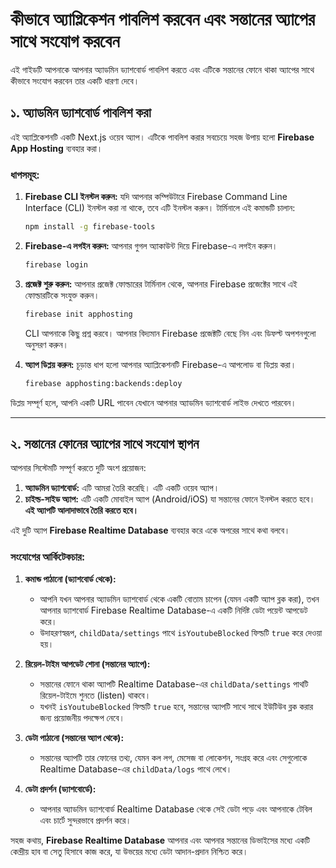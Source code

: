 # কীভাবে অ্যাপ্লিকেশন পাবলিশ করবেন এবং সন্তানের অ্যাপের সাথে সংযোগ করবেন

এই গাইডটি আপনাকে আপনার অ্যাডমিন ড্যাশবোর্ড পাবলিশ করতে এবং এটিকে সন্তানের ফোনে থাকা অ্যাপের সাথে কীভাবে সংযোগ করবেন তার একটি ধারণা দেবে।

## ১. অ্যাডমিন ড্যাশবোর্ড পাবলিশ করা

এই অ্যাপ্লিকেশনটি একটি Next.js ওয়েব অ্যাপ। এটিকে পাবলিশ করার সবচেয়ে সহজ উপায় হলো **Firebase App Hosting** ব্যবহার করা।

### ধাপসমূহ:

1.  **Firebase CLI ইনস্টল করুন:** যদি আপনার কম্পিউটারে Firebase Command Line Interface (CLI) ইনস্টল করা না থাকে, তবে এটি ইনস্টল করুন। টার্মিনালে এই কমান্ডটি চালান:
    ```bash
    npm install -g firebase-tools
    ```

2.  **Firebase-এ লগইন করুন:** আপনার গুগল অ্যাকাউন্ট দিয়ে Firebase-এ লগইন করুন।
    ```bash
    firebase login
    ```

3.  **প্রজেক্ট শুরু করুন:** আপনার প্রজেক্ট ফোল্ডারের টার্মিনাল থেকে, আপনার Firebase প্রজেক্টের সাথে এই ফোল্ডারটিকে সংযুক্ত করুন।
    ```bash
    firebase init apphosting
    ```
    CLI আপনাকে কিছু প্রশ্ন করবে। আপনার বিদ্যমান Firebase প্রজেক্টটি বেছে নিন এবং ডিফল্ট অপশনগুলো অনুসরণ করুন।

4.  **অ্যাপ ডিপ্লয় করুন:** চূড়ান্ত ধাপ হলো আপনার অ্যাপ্লিকেশনটি Firebase-এ আপলোড বা ডিপ্লয় করা।
    ```bash
    firebase apphosting:backends:deploy
    ```

ডিপ্লয় সম্পূর্ণ হলে, আপনি একটি URL পাবেন যেখানে আপনার অ্যাডমিন ড্যাশবোর্ড লাইভ দেখতে পারবেন।

---

## ২. সন্তানের ফোনের অ্যাপের সাথে সংযোগ স্থাপন

আপনার সিস্টেমটি সম্পূর্ণ করতে দুটি অংশ প্রয়োজন:

1.  **অ্যাডমিন ড্যাশবোর্ড:** এটি আমরা তৈরি করেছি। এটি একটি ওয়েব অ্যাপ।
2.  **চাইল্ড-সাইড অ্যাপ:** এটি একটি মোবাইল অ্যাপ (Android/iOS) যা সন্তানের ফোনে ইনস্টল করতে হবে। **এই অ্যাপটি আলাদাভাবে তৈরি করতে হবে।**

এই দুটি অ্যাপ **Firebase Realtime Database** ব্যবহার করে একে অপরের সাথে কথা বলবে।

### সংযোগের আর্কিটেকচার:

1.  **কমান্ড পাঠানো (ড্যাশবোর্ড থেকে):**
    *   আপনি যখন আপনার অ্যাডমিন ড্যাশবোর্ড থেকে একটি বোতাম চাপেন (যেমন একটি অ্যাপ ব্লক করা), তখন আপনার ড্যাশবোর্ড Firebase Realtime Database-এ একটি নির্দিষ্ট ডেটা পয়েন্ট আপডেট করে।
    *   উদাহরণস্বরূপ, `childData/settings` পাথে `isYoutubeBlocked` ফিল্ডটি `true` করে দেওয়া হয়।

2.  **রিয়েল-টাইম আপডেট শোনা (সন্তানের অ্যাপে):**
    *   সন্তানের ফোনে থাকা অ্যাপটি Realtime Database-এর `childData/settings` পাথটি রিয়েল-টাইমে শুনতে (listen) থাকবে।
    *   যখনই `isYoutubeBlocked` ফিল্ডটি `true` হবে, সন্তানের অ্যাপটি সাথে সাথে ইউটিউব ব্লক করার জন্য প্রয়োজনীয় পদক্ষেপ নেবে।

3.  **ডেটা পাঠানো (সন্তানের অ্যাপ থেকে):**
    *   সন্তানের অ্যাপটি তার ফোনের তথ্য, যেমন কল লগ, মেসেজ বা লোকেশন, সংগ্রহ করে এবং সেগুলোকে Realtime Database-এর `childData/logs` পাথে লেখে।

4.  **ডেটা প্রদর্শন (ড্যাশবোর্ডে):**
    *   আপনার অ্যাডমিন ড্যাশবোর্ড Realtime Database থেকে সেই ডেটা পড়ে এবং আপনাকে টেবিল এবং চার্টে সুন্দরভাবে প্রদর্শন করে।

সহজ কথায়, **Firebase Realtime Database** আপনার এবং আপনার সন্তানের ডিভাইসের মধ্যে একটি কেন্দ্রীয় হাব বা সেতু হিসাবে কাজ করে, যা উভয়ের মধ্যে ডেটা আদান-প্রদান নিশ্চিত করে।
